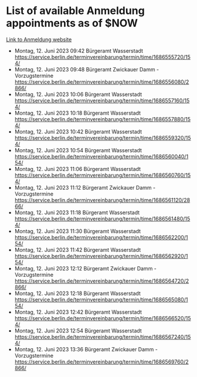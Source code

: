 # List of available Anmeldung appointments as of $NOW
[Link to Anmeldung website](https://service.berlin.de/terminvereinbarung/termin/tag.php?termin=1&anliegen[]=120686&dienstleisterlist=122210,122217,327316,122219,327312,122227,327314,122231,327346,122243,327348,122254,122252,329742,122260,329745,122262,329748,122271,327278,122273,327274,122277,327276,330436,122280,327294,122282,327290,122284,327292,122291,327270,122285,327266,122286,327264,122296,327268,150230,329760,122297,327286,122294,327284,122312,329763,122314,329775,122304,327330,122311,327334,122309,327332,317869,122281,327352,122279,329772,122283,122276,327324,122274,327326,122267,329766,122246,327318,122251,327320,122257,327322,122208,327298,122226,327300&herkunft=http%3A%2F%2Fservice.berlin.de%2Fdienstleistung%2F120686%2F)
- Montag, 12. Juni 2023 09:42 Bürgeramt Wasserstadt https://service.berlin.de/terminvereinbarung/termin/time/1686555720/154/
- Montag, 12. Juni 2023 09:48 Bürgeramt Zwickauer Damm - Vorzugstermine https://service.berlin.de/terminvereinbarung/termin/time/1686556080/2866/
- Montag, 12. Juni 2023 10:06 Bürgeramt Wasserstadt https://service.berlin.de/terminvereinbarung/termin/time/1686557160/154/
- Montag, 12. Juni 2023 10:18 Bürgeramt Wasserstadt https://service.berlin.de/terminvereinbarung/termin/time/1686557880/154/
- Montag, 12. Juni 2023 10:42 Bürgeramt Wasserstadt https://service.berlin.de/terminvereinbarung/termin/time/1686559320/154/
- Montag, 12. Juni 2023 10:54 Bürgeramt Wasserstadt https://service.berlin.de/terminvereinbarung/termin/time/1686560040/154/
- Montag, 12. Juni 2023 11:06 Bürgeramt Wasserstadt https://service.berlin.de/terminvereinbarung/termin/time/1686560760/154/
- Montag, 12. Juni 2023 11:12 Bürgeramt Zwickauer Damm - Vorzugstermine https://service.berlin.de/terminvereinbarung/termin/time/1686561120/2866/
- Montag, 12. Juni 2023 11:18 Bürgeramt Wasserstadt https://service.berlin.de/terminvereinbarung/termin/time/1686561480/154/
- Montag, 12. Juni 2023 11:30 Bürgeramt Wasserstadt https://service.berlin.de/terminvereinbarung/termin/time/1686562200/154/
- Montag, 12. Juni 2023 11:42 Bürgeramt Wasserstadt https://service.berlin.de/terminvereinbarung/termin/time/1686562920/154/
- Montag, 12. Juni 2023 12:12 Bürgeramt Zwickauer Damm - Vorzugstermine https://service.berlin.de/terminvereinbarung/termin/time/1686564720/2866/
- Montag, 12. Juni 2023 12:18 Bürgeramt Wasserstadt https://service.berlin.de/terminvereinbarung/termin/time/1686565080/154/
- Montag, 12. Juni 2023 12:42 Bürgeramt Wasserstadt https://service.berlin.de/terminvereinbarung/termin/time/1686566520/154/
- Montag, 12. Juni 2023 12:54 Bürgeramt Wasserstadt https://service.berlin.de/terminvereinbarung/termin/time/1686567240/154/
- Montag, 12. Juni 2023 13:36 Bürgeramt Zwickauer Damm - Vorzugstermine https://service.berlin.de/terminvereinbarung/termin/time/1686569760/2866/
